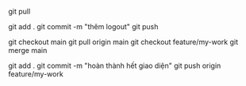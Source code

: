 git pull

git add .
git commit -m "thêm logout"
git push

git checkout main
git pull origin main
git checkout feature/my-work
git merge main

git add .
git commit -m "hoàn thành hết giao diện"
git push origin feature/my-work

